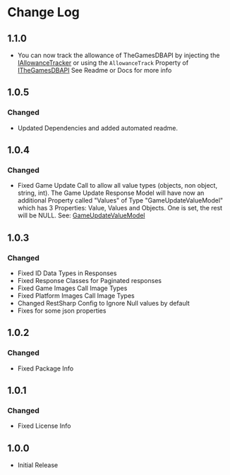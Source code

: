# Change Log
## 1.1.0
* You can now track the allowance of TheGamesDBAPI by injecting the [IAllowanceTracker](https://github.com/nfMalde/TheGamesDBApiWrapper/blob/main/src/Domain/Track/IAllowanceTracker.cs) or using the `AllowanceTrack` Property of [ITheGamesDBAPI](https://github.com/nfMalde/TheGamesDBApiWrapper/blob/main/src/Domain/ITheGamesDBAPI.cs) See Readme or Docs for more info
## 1.0.5
### Changed
* Updated Dependencies and added automated readme.

## 1.0.4
### Changed
* Fixed Game Update Call to allow all value types (objects, non object, string, int). The Game Update Response Model will have now an additional Property called "Values" of Type "GameUpdateValueModel" which has  3 Properties: Value, Values and Objects. One is set, the rest will be NULL. See: [GameUpdateValueModel](https://github.com/nfMalde/TheGamesDBApiWrapper/blob/main/src/Models/Responses/Games/GameUpdateValueModel.cs)

## 1.0.3
### Changed
* Fixed ID  Data Types in Responses
* Fixed Response Classes for Paginated responses 
* Fixed Game Images Call Image Types
* Fixed Platform Images Call Image Types
* Changed RestSharp Config to Ignore Null values by default
* Fixes for some json properties

## 1.0.2
### Changed
* Fixed Package Info

## 1.0.1
### Changed
* Fixed License Info

## 1.0.0
* Initial Release
